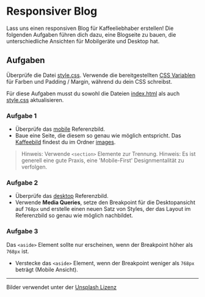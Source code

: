 # Responsiver Blog

Lass uns einen responsiven Blog für Kaffeeliebhaber erstellen! Die folgenden Aufgaben führen dich dazu, eine Blogseite zu bauen, die unterschiedliche Ansichten für Mobilgeräte und Desktop hat.

## Aufgaben

Überprüfe die Datei [style.css](/style.css). Verwende die bereitgestellten [CSS Variablen](https://developer.mozilla.org/en-US/docs/Web/CSS/Using_CSS_custom_properties) für Farben und Padding / Margin, während du dein CSS schreibst.

Für diese Aufgaben musst du sowohl die Dateien [index.html](/index.html) als auch [style.css](/style.css) aktualisieren.

### Aufgabe 1

- Überprüfe das [mobile](./content/mobile-reference.png) Referenzbild.
- Baue eine Seite, die diesem so genau wie möglich entspricht. Das [Kaffeebild](/images/coffee-banner.jpg) findest du im Ordner [images](/images/).

> Hinweis: Verwende `<section>` Elemente zur Trennung.
> Hinweis: Es ist generell eine gute Praxis, eine 'Mobile-First' Designmentalität zu verfolgen.

### Aufgabe 2

- Überprüfe das [desktop](./content/desktop-reference.png) Referenzbild.
- Verwende **Media Queries**, setze den Breakpoint für die Desktopansicht auf `768px` und erstelle einen neuen Satz von Styles, der das Layout im Referenzbild so genau wie möglich nachbildet.

### Aufgabe 3

Das `<aside>` Element sollte nur erscheinen, wenn der Breakpoint höher als `768px` ist.

- Verstecke das `<aside>` Element, wenn der Breakpoint weniger als `768px` beträgt (Mobile Ansicht).

---

Bilder verwendet unter der [Unsplash Lizenz](https://unsplash.com/license)
